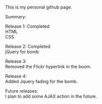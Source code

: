 This is my personal github page.<br>

Summary:<br>

Release 1: Completed<br>
HTML<br>
CSS<br>

Release 2: Completed<br>
jQuery for bomb<br>

Release 3:<br>
Removed the Flickr hyperlink in the boom.<br>

Release 4:<br>
Added Jquery fading for the bomb.<br>

Future releases:<br>
I plan to add some AJAX action in the future.
